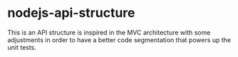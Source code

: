 # nodejs-api-structure

This is an API structure is inspired in the MVC architecture with some adjustments in order to have a better code segmentation that powers up the unit tests.

